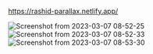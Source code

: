 https://rashid-parallax.netlify.app/

![Screenshot from 2023-03-07 08-52-25](https://user-images.githubusercontent.com/126884299/223316938-7c24d5a8-1537-405a-8efe-fe24a6239c1f.png)
![Screenshot from 2023-03-07 08-52-33](https://user-images.githubusercontent.com/126884299/223317171-b6f5d45f-acfb-4c31-9d61-e6dec91d9992.png)
![Screenshot from 2023-03-07 08-53-30](https://user-images.githubusercontent.com/126884299/223317178-acea9083-f017-4f90-ac1c-7f0b14b9431b.png)
